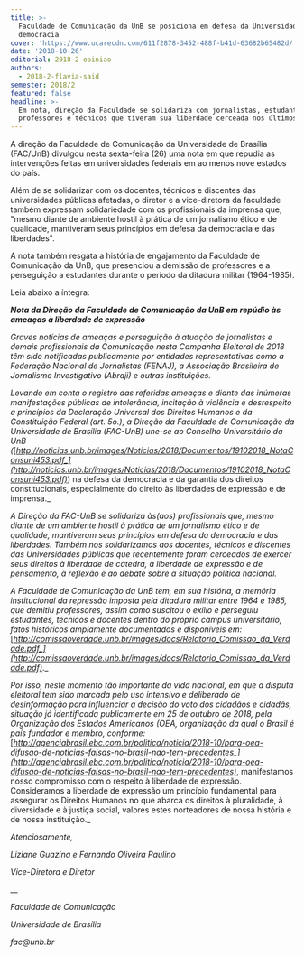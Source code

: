 ```yaml
---
title: >-
  Faculdade de Comunicação da UnB se posiciona em defesa da Universidade e da
  democracia
cover: 'https://www.ucarecdn.com/611f2878-3452-488f-b41d-63682b65482d/'
date: '2018-10-26'
editorial: 2018-2-opiniao
authors:
  - 2018-2-flavia-said
semester: 2018/2
featured: false
headline: >-
  Em nota, direção da Faculdade se solidariza com jornalistas, estudantes,
  professores e técnicos que tiveram sua liberdade cerceada nos últimos dias
---
```

A direção da Faculdade de Comunicação da Universidade de Brasília (FAC/UnB) divulgou nesta sexta-feira (26) uma nota em que repudia as intervenções feitas em universidades federais em ao menos nove estados do país.

Além de se solidarizar com os docentes, técnicos e discentes das universidades públicas afetadas, o diretor e a vice-diretora da faculdade também expressam solidariedade com os profissionais da imprensa que, "mesmo diante de ambiente hostil à prática de um jornalismo ético e de qualidade, mantiveram seus princípios em defesa da democracia e das liberdades".

A nota também resgata a história de engajamento da Faculdade de Comunicação da UnB, que presenciou a demissão de professores e a perseguição a estudantes durante o período da ditadura militar (1964-1985).

Leia abaixo a íntegra:

_**Nota da Direção da Faculdade de Comunicação da UnB em repúdio às ameaças à liberdade de expressão**_

_Graves notícias de ameaças e perseguição à atuação de jornalistas e demais profissionais da Comunicação nesta Campanha Eleitoral de 2018 têm sido notificadas publicamente por entidades representativas como a Federação Nacional de Jornalistas (FENAJ), a Associação Brasileira de Jornalismo Investigativo (Abraji) e outras instituições._

_Levando em conta o registro das referidas ameaças e diante das inúmeras manifestações públicas de intolerância, incitação à violência e desrespeito a princípios da Declaração Universal dos Direitos Humanos e da Constituição Federal (art. 5o.), a Direção da Faculdade de Comunicação da Universidade de Brasília (FAC-UnB) une-se ao Conselho Universitário da UnB (_[_http://noticias.unb.br/images/Noticias/2018/Documentos/19102018_NotaConsuni453.pdf_](http://noticias.unb.br/images/Noticias/2018/Documentos/19102018_NotaConsuni453.pdf)_) na defesa da democracia e da garantia dos direitos constitucionais, especialmente do direito às liberdades de expressão e de imprensa._

_A Direção da FAC-UnB se solidariza às(aos) profissionais que, mesmo diante de um ambiente hostil à prática de um jornalismo ético e de qualidade, mantiveram seus princípios em defesa da democracia e das liberdades. Também nos solidarizamos aos docentes, técnicos e discentes das Universidades públicas que recentemente foram cerceados de exercer seus direitos à liberdade de cátedra, à liberdade de expressão e de pensamento, à reflexão e ao debate sobre a situação política nacional._

_A Faculdade de Comunicação da UnB tem, em sua história, a memória institucional da repressão imposta pela ditadura militar entre 1964 e 1985, que demitiu professores, assim como suscitou o exílio e perseguiu estudantes, técnicos e docentes dentro do próprio campus universitário, fatos históricos amplamente documentados e disponíveis em:_ [_http://comissaoverdade.unb.br/images/docs/Relatorio_Comissao_da_Verdade.pdf_](http://comissaoverdade.unb.br/images/docs/Relatorio_Comissao_da_Verdade.pdf)_._

_Por isso, neste momento tão importante da vida nacional, em que a disputa eleitoral tem sido marcada pelo uso intensivo e deliberado de desinformação para influenciar a decisão do voto dos cidadãos e cidadãs, situação já identificada publicamente em 25 de outubro de 2018, pela Organização dos Estados Americanos (OEA, organização da qual o Brasil é país fundador e membro, conforme:_ [_http://agenciabrasil.ebc.com.br/politica/noticia/2018-10/para-oea-difusao-de-noticias-falsas-no-brasil-nao-tem-precedentes_](http://agenciabrasil.ebc.com.br/politica/noticia/2018-10/para-oea-difusao-de-noticias-falsas-no-brasil-nao-tem-precedentes)_, manifestamos nosso compromisso com o respeito à liberdade de expressão. Consideramos a liberdade de expressão um princípio fundamental para assegurar os Direitos Humanos no que abarca os direitos à pluralidade, à diversidade e à justiça social, valores estes norteadores de nossa história e de nossa instituição._

_Atenciosamente,_

_Liziane Guazina e Fernando Oliveira Paulino_

_Vice-Diretora e Diretor_

__

_Faculdade de Comunicação_

_Universidade de Brasília_

_fac@unb.br_
